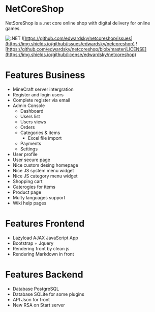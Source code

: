# NetCoreShop 

NetSoreShop is a .net core online shop  with digital delivery for online games.

![.NET](https://github.com/edwardsky/netcoreshop/workflows/.NET/badge.svg) ![https://github.com/edwardsky/netcoreshop/issues](https://img.shields.io/github/issues/edwardsky/netcoreshop) ![https://github.com/edwardsky/netcoreshop/blob/master/LICENSE](https://img.shields.io/github/license/edwardsky/netcoreshop)

# Features Business 

- MineCraft server intergration
- Register and login users
- Complete register via email
- Admin Console
  - Dashboard
  - Users list
  - Users views
  - Orders
  - Categories & items
    - Excel file import
  - Payments
  - Settings  
- User profile
- User secure page
- Nice custom desing homepage
- Nice JS system menu widget
- Nice JS category menu widget
- Shopping cart
- Caterogies for items
- Product page
- Multy languages support
- Wiki help pages

# Features Frontend

- Lazyload AJAX JavaScript App
- Bootstrap + Jquery
- Rendering front by clean js
- Rendering Markdown in front

# Features Backend

- Database PostgreSQL
- Database SQLite for some plugins
- API Json for front
- New RSA on Start server

